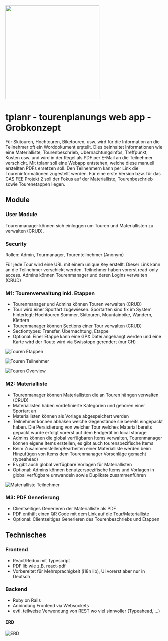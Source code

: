 <img src="https://github.com/mtnstar/tplanr/raw/main/doc/gfx/export/logo.svg" width="300" />

# tplanr - tourenplanungs web app - Grobkonzept

Für Skitouren, Hochtouren, Biketouren, usw. wird für die Information an die Teilnehmer oft ein Worddokument erstellt. Dies beinhaltet Informationen wie eine Materialliste, Tourenbeschrieb, Übernachtungsinfos, Treffpunkt, Kosten usw. und wird in der Regel als PDF per E-Mail an die Teilnehmer verschickt.
Mit tplanr soll eine Webapp entstehen, welche diese manuell erstellten PDFs ersetzen soll. Den Teilnehmern kann per Link die Toureninformationen zugestellt werden. Für eine erste Version bzw. für das CAS FEE Projekt 2 soll der Fokus auf der Materialliste, Tourenbeschrieb sowie Tourenetappen liegen.

## Module

### User Module

Tourenmanager können sich einloggen um Touren und Materiallisten zu verwalten (CRUD). 

### Security

Rollen: Admin, Tourmanager, Tourenteilnehmer (Anonym)

Für jede Tour wird eine URL mit einem unique Key erstellt. Dieser Link kann an die Teilnehmer verschickt werden. Teilnehmer haben vorerst read-only access. Admins können Tourenmanager und deren Logins verwalten (CRUD)

### M1: Tourenverwaltung inkl. Etappen

* Tourenmanager und Admins können Touren verwalten (CRUD)
* Tour wird einer Sportart zugewiesen. Sportarten sind fix im System hinterlegt: Hochtouren Sommer, Skitouren, Mountainbike, Wandern, Klettern
* Tourenmanager können Sections einer Tour verwalten (CRUD)
* Sectiontypes: Transfer, Übernachtung, Etappe
* Optional: Einer Etappe kann eine GPX Datei angehängt werden und eine Karte wird der Route wird via Swisstopo gerendert (nur CH)

![Touren Etappen](https://github.com/mtnstar/tplanr/raw/main/doc/prep/tplanr_wf1_touretappen.png)

![Touren Teilnehmer](https://github.com/mtnstar/tplanr/raw/main/doc/prep/tplanr_wf2_teilnehmer.png)

![Touren Overview](https://github.com/mtnstar/tplanr/raw/main/doc/prep/tplanr_wf4_touren.png)

### M2: Materialliste

* Tourenmanager können Materiallisten die an Touren hängen verwalten (CRUD)
* Materiallisten haben vordefinierte Kategorien und gehören einer Sportart an
* Materiallisten können als Vorlage abgespeichert werden
* Teilnehmer können abhaken welche Gegenstände sie bereits eingepackt haben. Die Persistierung von welcher Tour welches Material bereits gepackt wurde erfolgt vorerst auf dem Endgerät im local storage
* Admins können die global verfügbaren Items verwalten, Tourenmanager können eigene Items erstellen, es gibt auch tourenspezifische Items
* Beim Zusammenstellen/Bearbeiten einer Materialliste werden beim Hinzufügen von Items dem Tourenmanager Vorschläge gemacht (typeahead)
* Es gibt auch global verfügbare Vorlagen für Materiallisten
* Optional: Admins können benutzerspezifische Items und Vorlagen in global verfügbare umwandeln sowie Duplikate zusammenführen

![Materialliste Teilnehmer](https://github.com/mtnstar/tplanr/raw/main/doc/prep/tplanr_wf3_matlistecheck.png)

### M3: PDF Generierung

* Clientseitiges Generieren der Materialliste als PDF
* PDF enthält einen QR Code mit dem Link auf die Tour/Materialliste
* Optional: Clientseitiges Generieren des Tourenbeschriebs und Etappen

## Technisches

### Frontend

* React/Redux mit Typescript
* PDF lib wie z.B. react-pdf
* Vorbereitet für Mehrsprachigkeit (i18n lib), UI vorerst aber nur in Deutsch

### Backend

* Ruby on Rails
* Anbindung Frontend via Websockets
* evtl. teilweise Verwendung von REST wo viel sinnvoller (Typeahead, ...)


#### ERD


![ERD](https://github.com/mtnstar/tplanr/raw/main/doc/prep/tplanr_erd.png)
